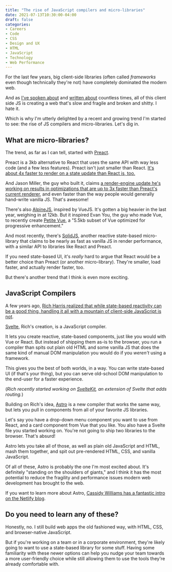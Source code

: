 ```yaml
---
title: "The rise of JavaScript compilers and micro-libraries"
date: 2021-07-13T10:30:00-04:00
draft: false
categories:
- Careers
- Code
- CSS
- Design and UX
- HTML
- JavaScript
- Technology
- Web Performance
---
```


For the last few years, big client-side libraries (often called _frameworks_ even though technically they're not) have completely dominated the modern web.

And as [I've spoken about](/talks) and [written about](https://leanweb.dev) countless times, all of this client side JS is creating a web that's slow and fragile and broken and shitty. I hate it.

Which is why I'm utterly delighted by a recent and growing trend I'm started to see: the rise of JS compilers and micro-libraries. Let's dig in.

## What are micro-libraries?

The trend, as far as I can tell, started with [Preact](https://preactjs.com/).

Preact is a 3kb alternative to React that uses the same API with way less code (and a few less features). Preact isn't just smaller than React. [It's about 4x faster to render on a state update than React is, too.](/just-how-much-faster-is-vanilla-js-than-frameworks/)

And Jason Miller, the guy who built it, claims [a render-engine update he's working on results in optimizations that are up to 3x faster than Preact's current renderer](https://twitter.com/_developit/status/1412451442946981890), and even faster than the way people would generally hand-write vanilla JS. That's awesome!

There's also [AlpineJS](https://alpinejs.dev/), inspired by VueJS. It's gotten a big heavier in the last year, weighing in at 12kb. But it inspired Evan You, the guy who made Vue, to recently create [Petite Vue](https://www.npmjs.com/package/petite-vue), a "5.5kb subset of Vue optimized for progressive enhancement."

And most recently, there's [SolidJS](https://www.solidjs.com/), another reactive state-based micro-library that claims to be nearly as fast as vanilla JS in render performance, with a similar API to libraries like React and Preact.

If you need state-based UI, it's _really_ hard to argue that React would be a better choice than Preact (or another micro-library). They're smaller, load faster, and actually render faster, too.

But there's another trend that I think is even more exciting.

## JavaScript Compilers

A few years ago, [Rich Harris realized that while state-based reactivity can be a good thing, handling it all with a mountain of client-side JavaScript is not](https://www.youtube.com/watch?v=AdNJ3fydeao).

[Svelte](https://svelte.dev/), Rich's creation, is a JavaScript compiler.

It lets you create reactive, state-based components, just like you would with Vue or React. But instead of shipping them as-is to the browser, you run a compiler than spits out plain old HTML and some vanilla JS that does the same kind of manual DOM manipulation you would do if you _weren't_ using a framework.

This gives you the best of both worlds, in a way. You can write state-based UI (if that's your thing), but you can serve old-school DOM manipulation to the end-user for a faster experience.

(_Rich recently started working on [SvelteKit](https://kit.svelte.dev/), an extension of Svelte that adds routing._)

Building on Rich's idea, [Astro](https://astro.build/) is a new compiler that works the same way, but lets you pull in components from all of your favorite JS libraries.

Let's say you have a drop-down menu component you want to use from React, and a card component from Vue that you like. You also have a Svelte file you started working on. You're not going to ship two libraries to the browser. That's absurd!

Astro lets you take all of those, as well as plain old JavaScript and HTML, mash them together, and spit out pre-rendered HTML, CSS, and vanilla JavaScript.

Of all of these, Astro is probably the one I'm most excited about. It's definitely "standing on the shoulders of giants," and I think it has the most potential to reduce the fragility and performance issues modern web development has brought to the web.

If you want to learn more about Astro, [Cassidy Williams has a fantastic intro on the Netlify blog](https://www.netlify.com/blog/2021/07/08/build-wicked-fast-sites-with-astro-an-introduction/).

## Do you need to learn any of these?

Honestly, no. I still build web apps the old fashioned way, with HTML, CSS, and browser-native JavaScript.

But if you're working on a team or in a corporate environment, they're likely going to want to use a state-based library for some stuff. Having some familiarity with these newer options can help you nudge your team towards a more user-friendly choice while still allowing them to use the tools they're already comfortable with.